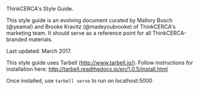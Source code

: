 ThinkCERCA's Style Guide.

This style guide is an evolving document curated by Mallory Busch (@yeamal) and Brooke Kravitz (@madeyoubrooke) of ThinkCERCA's marketing team. It should serve as a reference point for all ThinkCERCA-branded materials.

Last updated: March 2017.

This style guide uses Tarbell (http://www.tarbell.io/). Follow instructions for installation here: http://tarbell.readthedocs.io/en/1.0.5/install.html

Once installed, use `tarbell serve` to run on localhost:5000